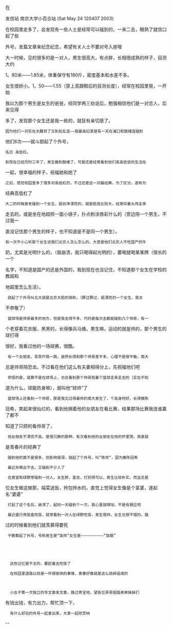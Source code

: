 在

发信站 南京大学小百合站 (Sat May 24 120407 2003)



在校园里走多了，会发现有一些人士是经常可以碰到的，一来二去，眼熟了就信口起了些

外号，发篇文章来纪念纪念，希望有关人士不要对号入座哦

   大一时候，见的很多的是一对人，男生很高大，有点胖，长相很成熟的样子，目测大约

1。80米――1.85米，体重保守有180斤，密度基本和水差不多。

   女生很娇小。1。50――1.55（穿上高跟鞋后的目测长度），经常在校园里晃，一开始

我以为那个男生是女生的爸爸，经同学再三劝说后，勉强相信他们是一对恋人，后来见得

多了，发现那个女生还是我一栋的，就狂有亲切感了。

    因为他们一对实在太醒目了又到处乱逛――我最高纪录是有一天在浦口和鼓楼连碰到

他们6次――就斗胆起了个外号，

    名曰 高低杠。

    到现在已经历时三年了，男生搬到鼓楼了，可是还是经常看到他们高高低低的生活在

一起，很幸福的样子，祝福她和她了

    之后，感觉校园里多了很多对高低杠的，不过还是这一对最经典。为了区分，遂称为

经典高低杠了

    大二的时候是老碰到一个女生，挺白净漂亮的，就是脸庞比较大，经常仰着头颅走来

走去的，或是坐在地超照一面小镜子，扑点粉涂唇彩什么的（旁边陪一个男生，不过我一

直没记住那个男生的样子，也不知道是不是同一个男生）。 

    有一次不小心听那个女生说我们北京人怎么怎么的，大意是他们北京人不吃国产的牛

奶，尤其是光明什么的，（我崩溃，我只喝得起光明的），要喝就喝某某牌（很长的一个

名字，不知道是国产的还是外国的，我到现在也没记住，不知道那个女生在学校的教超和

地超里怎么生活）。

     就起了个外号叫北大就是北京大脸的简称，（罪过罪过，挺漂亮的一个女生，我太

不恭敬了）

     篮球场是帅哥最多的地方，但是我去得不多，巧的是每次去都能碰到几个帅哥，有一

个老穿着花衣服，黑黑的，长得像兵马俑，男生嘛，运动的就是帅的，那个男生的球打得

很好，我看过他的一场球赛，很酷。

     有一个女朋友，乖乖吓我一跳，居然长得和那个帅哥差不多，心理不是很平衡，南大

总是帅哥陪恐龙。不过看在他们这么有夫妻相得分上，先祝福他们吧

     奇怪的是，就算不是在球场上，也总看到那个帅哥抱着个篮球走来走去的（实在不知

道为什么，球能防身嘛），就叫他“球帅”了

     篮球场上还看到一个帅哥，那是我见过得最帅的南大男生了，个高身材好，长得像陈

冠希，笑起来很灿烂的，看到他拥着他的女朋友在看比赛，结果那场比赛我连谁赢了都不

知道了只顾的看帅哥了，

     他女朋友不漂亮不高，是很沉静的那种，有次看到他的女朋友在他的怀里哭，简直就

是青春片的经典了

     碰到他的面不是很多，但影响很深，就起了个外号，叫“陈帅“，因为像陈冠希

     最近非典出不去，又碰到不少人了

     在食堂和绿野常碰到一对人，女生胖，富态，打扮得可以，男生比较朴实，而且总是

位女生做这做那，端菜送饭，拎包拎水的。直觉上觉得女生像是个富婆，遂起名“婆婆”



     打起了这个名后，崩溃了，起码一天碰到个一次，我心里就嘀咕，不是有报应吧

     最近盛行用饭盒吃饭，就常看到一对人在绿野吃饭，男生很帅，女生也很不错的，路

过的时候看到他们就羡慕得要死

     干脆都起了外号，号称男生是“饭帅”女生是~~~~~~~~~~“饭靓”





      这些记忆是不全的，要赶着去吃饭了

      在校园里道路以目是一件很愉快的事情，青春好像就是这么琐碎组成的

     

      小女子第一次独立的写文章发文章，路过贵宝地，望各位哥哥姐姐弟弟妹妹们

有钱出钱，有力出力，帮忙顶一下，

      有什么好玩的外号一起拿出来，大家一起欣赏呐



--

